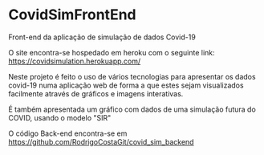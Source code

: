 # CovidSimFrontEnd
Front-end da aplicação de simulação de dados Covid-19 

O site encontra-se hospedado em heroku com o seguinte link:
 https://covidsimulation.herokuapp.com/
 
Neste projeto é feito o uso de vários tecnologias para apresentar 
os dados covid-19 numa aplicação web de forma a que estes sejam visualizados
facilmente através de gráficos e imagens interativas.

É também apresentada um gráfico com dados de uma simulação
futura do COVID, usando o modelo "SIR"

O código Back-end encontra-se em https://github.com/RodrigoCostaGit/covid_sim_backend
